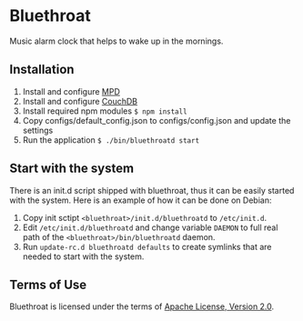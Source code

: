 # Bluethroat

Music alarm clock that helps to wake up in the mornings.

## Installation

1. Install and configure [MPD](http://www.musicpd.org/)
2. Install and configure [CouchDB](http://couchdb.apache.org/)
3. Install required npm modules
    ```$ npm install```
4. Copy configs/default_config.json to configs/config.json and update the
settings
5. Run the application
    ```$ ./bin/bluethroatd start```

## Start with the system

There is an init.d script shipped with bluethroat, thus it can be easily started
with the system. Here is an example of how it can be done on Debian:

1. Copy init sctipt ```<bluethroat>/init.d/bluethroatd``` to ```/etc/init.d```.
2. Edit ```/etc/init.d/bluethroatd``` and change variable ```DAEMON``` to full
real path of the ```<bluethroat>/bin/bluethroatd``` daemon.
4. Run ```update-rc.d bluethroatd defaults``` to create symlinks that are needed
to start with the system.

## Terms of Use

Bluethroat is licensed under the terms of [Apache License, Version 2.0](http://www.apache.org/licenses/LICENSE-2.0).
